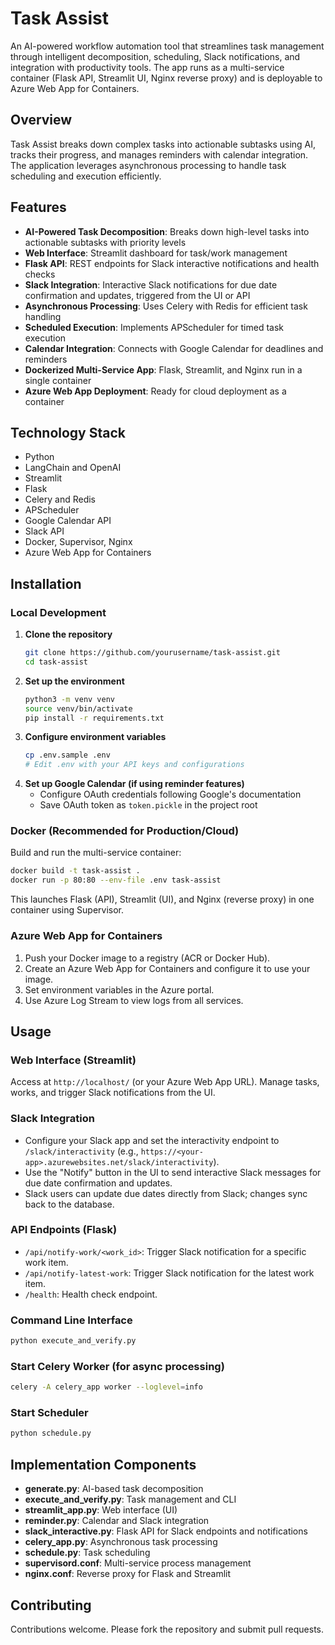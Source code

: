 # Task Assist


An AI-powered workflow automation tool that streamlines task management through intelligent decomposition, scheduling, Slack notifications, and integration with productivity tools. The app runs as a multi-service container (Flask API, Streamlit UI, Nginx reverse proxy) and is deployable to Azure Web App for Containers.

## Overview

Task Assist breaks down complex tasks into actionable subtasks using AI, tracks their progress, and manages reminders with calendar integration. The application leverages asynchronous processing to handle task scheduling and execution efficiently.

## Features

- **AI-Powered Task Decomposition**: Breaks down high-level tasks into actionable subtasks with priority levels
- **Web Interface**: Streamlit dashboard for task/work management
- **Flask API**: REST endpoints for Slack interactive notifications and health checks
- **Slack Integration**: Interactive Slack notifications for due date confirmation and updates, triggered from the UI or API
- **Asynchronous Processing**: Uses Celery with Redis for efficient task handling
- **Scheduled Execution**: Implements APScheduler for timed task execution
- **Calendar Integration**: Connects with Google Calendar for deadlines and reminders
- **Dockerized Multi-Service App**: Flask, Streamlit, and Nginx run in a single container
- **Azure Web App Deployment**: Ready for cloud deployment as a container

## Technology Stack

- Python
- LangChain and OpenAI
- Streamlit
- Flask
- Celery and Redis
- APScheduler
- Google Calendar API
- Slack API
- Docker, Supervisor, Nginx
- Azure Web App for Containers

## Installation


### Local Development
1. **Clone the repository**
   ```bash
   git clone https://github.com/yourusername/task-assist.git
   cd task-assist
   ```
2. **Set up the environment**
   ```bash
   python3 -m venv venv
   source venv/bin/activate
   pip install -r requirements.txt
   ```
3. **Configure environment variables**
   ```bash
   cp .env.sample .env
   # Edit .env with your API keys and configurations
   ```
4. **Set up Google Calendar (if using reminder features)**
   - Configure OAuth credentials following Google's documentation
   - Save OAuth token as `token.pickle` in the project root

### Docker (Recommended for Production/Cloud)
Build and run the multi-service container:
```bash
docker build -t task-assist .
docker run -p 80:80 --env-file .env task-assist
```
This launches Flask (API), Streamlit (UI), and Nginx (reverse proxy) in one container using Supervisor.

### Azure Web App for Containers
1. Push your Docker image to a registry (ACR or Docker Hub).
2. Create an Azure Web App for Containers and configure it to use your image.
3. Set environment variables in the Azure portal.
4. Use Azure Log Stream to view logs from all services.

## Usage


### Web Interface (Streamlit)
Access at `http://localhost/` (or your Azure Web App URL). Manage tasks, works, and trigger Slack notifications from the UI.

### Slack Integration
- Configure your Slack app and set the interactivity endpoint to `/slack/interactivity` (e.g., `https://<your-app>.azurewebsites.net/slack/interactivity`).
- Use the "Notify" button in the UI to send interactive Slack messages for due date confirmation and updates.
- Slack users can update due dates directly from Slack; changes sync back to the database.

### API Endpoints (Flask)
- `/api/notify-work/<work_id>`: Trigger Slack notification for a specific work item.
- `/api/notify-latest-work`: Trigger Slack notification for the latest work item.
- `/health`: Health check endpoint.

### Command Line Interface
```bash
python execute_and_verify.py
```

### Start Celery Worker (for async processing)
```bash
celery -A celery_app worker --loglevel=info
```

### Start Scheduler
```bash
python schedule.py
```

## Implementation Components

- **generate.py**: AI-based task decomposition
- **execute_and_verify.py**: Task management and CLI
- **streamlit_app.py**: Web interface (UI)
- **reminder.py**: Calendar and Slack integration
- **slack_interactive.py**: Flask API for Slack endpoints and notifications
- **celery_app.py**: Asynchronous task processing
- **schedule.py**: Task scheduling
- **supervisord.conf**: Multi-service process management
- **nginx.conf**: Reverse proxy for Flask and Streamlit

## Contributing

Contributions welcome. Please fork the repository and submit pull requests.